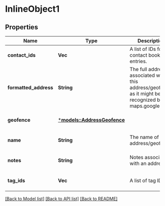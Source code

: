 # InlineObject1

## Properties
Name | Type | Description | Notes
------------ | ------------- | ------------- | -------------
**contact_ids** | **Vec<i64>** | A list of IDs for contact book entries. | [optional] [default to None]
**formatted_address** | **String** | The full address associated with this address/geofence, as it might be recognized by maps.google.com | [optional] [default to None]
**geofence** | [***models::AddressGeofence**](AddressGeofence.md) |  | [optional] [default to None]
**name** | **String** | The name of this address/geofence | [optional] [default to None]
**notes** | **String** | Notes associated with an address. | [optional] [default to None]
**tag_ids** | **Vec<i64>** | A list of tag IDs. | [optional] [default to None]

[[Back to Model list]](../README.md#documentation-for-models) [[Back to API list]](../README.md#documentation-for-api-endpoints) [[Back to README]](../README.md)


